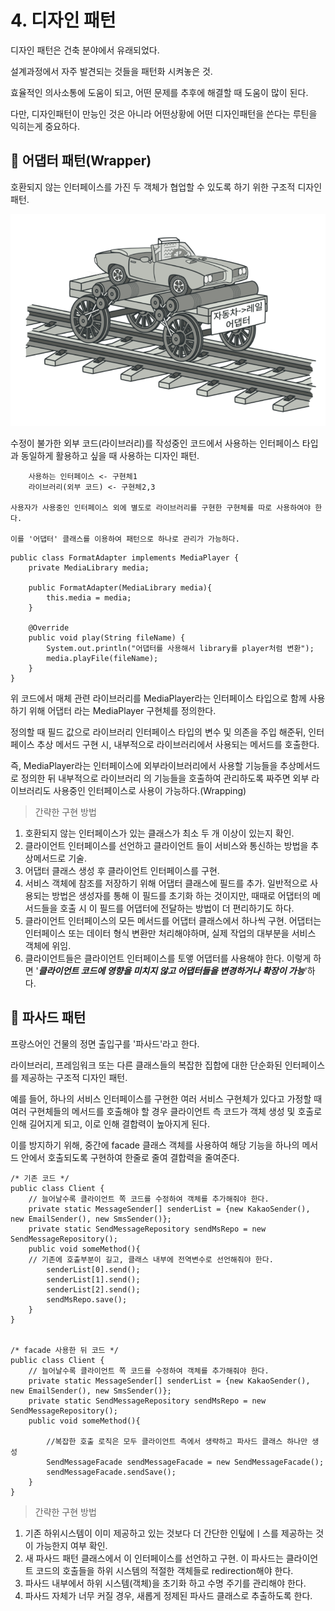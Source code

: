# 4.  디자인 패턴

디자인 패턴은 건축 분야에서 유래되었다.

설계과정에서 자주 발견되는 것들을 패턴화 시켜놓은 것.

효율적인 의사소통에 도움이 되고, 어떤 문제를 추후에 해결할 때 도움이 많이 된다.

다만, 디자인패턴이 만능인 것은 아니라 어떤상황에 어떤 디자인패턴을 쓴다는 루틴을 익히는게 중요하다.

## 🎇 어댑터 패턴(Wrapper)

호환되지 않는 인터페이스를 가진 두 객체가 협업할 수 있도록 하기 위한 구조적 디자인 패턴.

![그림](https://raw.githubusercontent.com/hyensukim/PlayData_class/main/images/Adapter%20%ED%8C%A8%ED%84%B4.png)



수정이 불가한 외부 코드(라이브러리)를 작성중인 코드에서 사용하는 인터페이스 타입과 동일하게 활용하고 싶을 때 사용하는 디자인 패턴.

```
	사용하는 인터페이스 <- 구현체1
	라이브러리(외부 코드) <- 구현체2,3

사용자가 사용중인 인터페이스 외에 별도로 라이브러리를 구현한 구현체를 따로 사용하여야 한다.

이를 '어댑터' 클래스를 이용하여 패턴으로 하나로 관리가 가능하다.

```

```
public class FormatAdapter implements MediaPlayer {
    private MediaLibrary media;

    public FormatAdapter(MediaLibrary media){
        this.media = media;
    }

    @Override
    public void play(String fileName) {
        System.out.println("어댑터를 사용해서 library를 player처럼 변환");
        media.playFile(fileName);
    }
}
```

위 코드에서 매체 관련 라이브러리를 MediaPlayer라는 인터페이스 타입으로 함께 사용하기 위해 어댑터 라는 MediaPlayer 구현체를 정의한다.

정의할 때 필드 값으로 라이브러리 인터페이스 타입의 변수 및 의존을 주입 해준뒤, 인터페이스 추상 메서드 구현 시, 내부적으로 라이브러리에서 사용되는 메서드를 호출한다.

즉, MediaPlayer라는 인터페이스에 외부라이브러리에서 사용할 기능들을 추상메서드로 정의한 뒤 내부적으로 라이브러리 의 기능들을 호출하여 관리하도록 짜주면 외부 라이브러리도 사용중인 인터페이스로 사용이 가능하다.(Wrapping)

> 간략한 구현 방법

1. 호환되지 않는 인터페이스가 있는 클래스가 최소 두 개 이상이 있는지 확인.
2. 클라이언트 인터페이스를 선언하고 클라이언트 들이 서비스와 통신하는 방법을 추상메서드로 기술.
3. 어댑터 클래스 생성 후 클라이언트 인터페이스를 구현.
4. 서비스 객체에 참조를 저장하기 위해 어댑터 클래스에 필드를 추가. 일반적으로 사용되는 방법은 생성자를 통해 이 필드를 초기화 하는 것이지만, 때때로 어댑터의 메서드들을 호출 시 이 필드를 어댑터에 전달하는 방법이 더 편리하기도 하다.
5. 클라이언트 인터페이스의 모든 메서드를 어댑터 클래스에서 하나씩 구현. 어댑터는 인터페이스 또는 데이터 형식 변환만 처리해야하며, 실제 작업의 대부분을 서비스 객체에 위임.
6. 클라이언트들은 클라이언트 인터페이스를 토앻 어댑터를 사용해야 한다. 이렇게 하면 '***클라이언트 코드에 영향을 미치지 않고 어댑터들을 변경하거나  확장이 가능***'하다.

## 🎇 파사드 패턴

프랑스어인 건물의 정면 출입구를 '파사드'라고 한다.

라이브러리, 프레임워크 또는 다른 클래스들의 복잡한 집합에 대한 단순화된 인터페이스를 제공하는 구조적 디자인 패턴.

예를 들어, 하나의 서비스 인터페이스를 구현한 여러 서비스 구현체가 있다고 가정할 때 여러 구현체들의 메서드를 호출해야 할 경우 클라이언트 측 코드가 객체 생성 및 호출로 인해 길어지게 되고, 이로 인해 결합력이 높아지게 된다.

이를 방지하기 위해, 중간에 facade 클래스 객체를 사용하여 해당 기능을 하나의 메서드 안에서 호출되도록 구현하여 한줄로 줄여 결합력을 줄여준다.

```
/* 기존 코드 */
public class Client {
    // 늘어날수록 클라이언트 쪽 코드를 수정하여 객체를 추가해줘야 한다.
    private static MessageSender[] senderList = {new KakaoSender(), new EmailSender(), new SmsSender()};
    private static SendMessageRepository sendMsRepo = new SendMessageRepository();
    public void someMethod(){
	// 기존에 호출부분이 길고, 클래스 내부에 전역변수로 선언해줘야 한다.
        senderList[0].send();
        senderList[1].send();
        senderList[2].send();
        sendMsRepo.save();
    }
}


/* facade 사용한 뒤 코드 */
public class Client {
    // 늘어날수록 클라이언트 쪽 코드를 수정하여 객체를 추가해줘야 한다.
    private static MessageSender[] senderList = {new KakaoSender(), new EmailSender(), new SmsSender()};
    private static SendMessageRepository sendMsRepo = new SendMessageRepository();
    public void someMethod(){

        //복잡한 호출 로직은 모두 클라이언트 측에서 생략하고 파사드 클래스 하나만 생성
        SendMessageFacade sendMessageFacade = new SendMessageFacade();
        sendMessageFacade.sendSave();
    }
}
```

> 간략한 구현 방법

1. 기존 하위시스템이 이미 제공하고 있는 것보다 더 간단한 인텊에ㅣ스를 제공하는 것이 가능한지 여부 확인.
2. 새 파사드 패턴 클래스에서 이 인터페이스를 선언하고 구현. 이 파사드는 클라이언트 코드의 호출들을 하위 시스템의 적절한 객체들로 redirection해야 한다.
3. 파사드 내부에서 하위 시스템(객체)을 초기화 하고 수명 주기를 관리해야 한다.
4. 파사드 자체가 너무 커질 경우, 새롭게 정제된 파사드 클래스로 추출하도록 한다.
